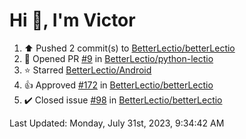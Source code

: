 <h1>Hi 👋, I'm Victor </h1>

<!--RECENT_ACTIVITY:start-->
1. ⬆️ Pushed 2 commit(s) to [BetterLectio/betterLectio](https://github.com/BetterLectio/betterLectio)<br>
2. 💪 Opened PR [#9](https://github.com/BetterLectio/python-lectio/pull/9) in [BetterLectio/python-lectio](https://github.com/BetterLectio/python-lectio)<br>
3. ⭐ Starred [BetterLectio/Android](https://github.com/BetterLectio/Android)<br>
4. 👍 Approved [#172](https://github.com/BetterLectio/betterLectio/pull/172#pullrequestreview-1514422822) in [BetterLectio/betterLectio](https://github.com/BetterLectio/betterLectio)<br>
5. ✔️ Closed issue [#98](https://github.com/BetterLectio/betterLectio/issues/98) in [BetterLectio/betterLectio](https://github.com/BetterLectio/betterLectio)<br>
<!--RECENT_ACTIVITY:end-->

<!--RECENT_ACTIVITY:last_update-->
Last Updated: Monday, July 31st, 2023, 9:34:42 AM
<!--RECENT_ACTIVITY:last_update_end-->
